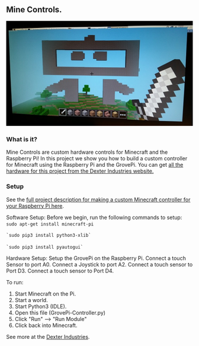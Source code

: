 ## **Mine Controls.**

![Picture](Minecraft-dexter-industries.jpg)

### What is it?
Mine Controls are custom hardware controls for Minecraft and the Raspberry Pi!  In this project we show you how to build a custom controller for Minecraft using the Raspberry Pi and the GrovePi.  You can get [all the hardware for this project from the Dexter Industries website.](http://dexterindustries.com/grovepi)


### Setup
See the [full project description for making a custom Minecraft controller for your Raspberry Pi here](http://www.dexterindustries.com/projects/custom-minecraft-controller/).

Software Setup:
  Before we begin, run the following commands to setup:
    `sudo apt-get install minecraft-pi `
    
    `sudo pip3 install python3-xlib`
    
    `sudo pip3 install pyautogui`
    

Hardware Setup:
  Setup the GrovePi on the Raspberry Pi.
  Connect a touch Sensor to port A0.
  Connect a Joystick to port A2.
  Connect a touch sensor to Port D3.
  Connect a touch sensor to Port D4.

To run:
  1.  Start Minecraft on the Pi.
  2.  Start a world.
  3.  Start Python3 (IDLE).
  4.  Open this file (GrovePi-Controller.py)
  5.  Click "Run" --> "Run Module"
  6.  Click back into Minecraft.


See more at the [Dexter Industries](http://dexterindustries.com/).
